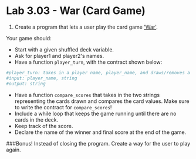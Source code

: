 # Lab 3.03 - War (Card Game)

1) Create a program that lets a user play the card game ['War'](http://www.pagat.com/war/war.html). 

Your game should: 

* Start with a given shuffled deck variable.
* Ask for player1 and player2's names.
* Have a function `player_turn`, with the contract shown below:

```python
#player_turn: takes in a player name, player_name, and draws/removes a card from the deck, prints "user drew card x", and returns the value 
#input: player_name, string 
#output: string
```
* Have a function `compare_scores` that takes in the two strings representing the cards drawn and compares the card values. Make sure to write the contract for `compare_scores`!
* Include a while loop that keeps the game running until there are no cards in the deck.
* Keep track of the score.
* Declare the name of the winner and final score at the end of the game.


###Bonus!
Instead of closing the program. Create a way for the user to play again.